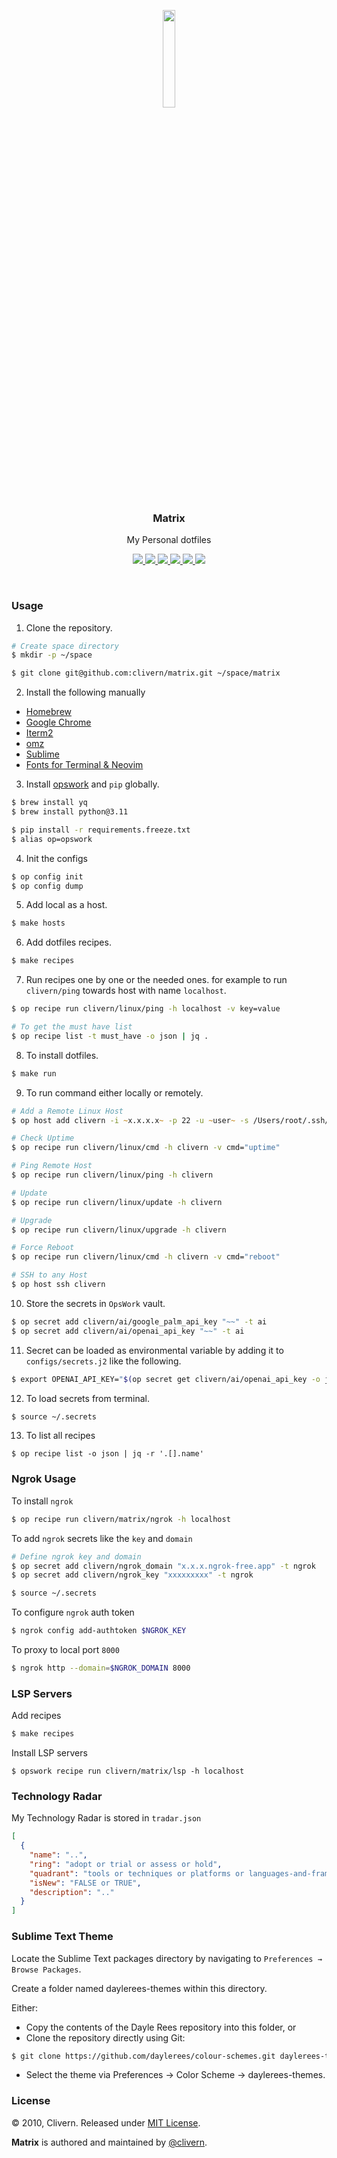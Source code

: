 <p align="center">
    <img src="https://raw.githubusercontent.com/clivern/matrix/main/static/logo.png" width="20%" />
    <h3 align="center">Matrix</h3>
    <p align="center">My Personal dotfiles</p>
    <p align="center">
        <a href="https://github.com/Clivern/Matrix/actions/workflows/ci.yml">
           <img src="https://github.com/Clivern/Matrix/actions/workflows/ci.yml/badge.svg?branch=main"/>
        </a>
        <a href="https://clivern.betteruptime.com/">
           <img src="https://uptime.betterstack.com/status-badges/v2/monitor/1evgt.svg"/>
        </a>
        <a href="https://pypi.org/project/opswork/">
            <img src="https://img.shields.io/badge/Built_with-OpsWork-blue"/>
        </a>
        <a href="https://radar.thoughtworks.com/?documentId=https%3A%2F%2Fraw.githubusercontent.com%2FClivern%2FMatrix%2Fmain%2Ftradar.json">
            <img src="https://img.shields.io/badge/Technology-Radar-green.svg">
        </a>
        <a href="https://github.com/Clivern/Matrix/releases">
            <img src="https://img.shields.io/badge/Version-5.6.0-1abc9c.svg">
        </a>
        <a href="https://github.com/Clivern/Matrix/blob/master/LICENSE">
            <img src="https://img.shields.io/badge/LICENSE-MIT-blue.svg">
        </a>
    </p>
</p>
<br/>


### Usage

1. Clone the repository.

```zsh
# Create space directory
$ mkdir -p ~/space

$ git clone git@github.com:clivern/matrix.git ~/space/matrix
```

2. Install the following manually

- [Homebrew](https://brew.sh/)
- [Google Chrome](https://www.google.com/intl/en_uk/chrome/)
- [Iterm2](https://iterm2.com/)
- [omz](https://ohmyz.sh/)
- [Sublime](https://www.sublimetext.com/)
- [Fonts for Terminal & Neovim](./fonts/)


3. Install [opswork](https://pypi.org/project/opswork/) and `pip` globally.

```zsh
$ brew install yq
$ brew install python@3.11

$ pip install -r requirements.freeze.txt
$ alias op=opswork
```

4. Init the configs

```zsh
$ op config init
$ op config dump
```

5. Add local as a host.

```zsh
$ make hosts
```

6. Add dotfiles recipes.

```zsh
$ make recipes
```

7. Run recipes one by one or the needed ones. for example to run `clivern/ping` towards host with name `localhost`.

```zsh
$ op recipe run clivern/linux/ping -h localhost -v key=value

# To get the must have list
$ op recipe list -t must_have -o json | jq .
```

8. To install dotfiles.

```zsh
$ make run
```

9. To run command either locally or remotely.

```zsh
# Add a Remote Linux Host
$ op host add clivern -i ~x.x.x.x~ -p 22 -u ~user~ -s /Users/root/.ssh/id_rsa.pem

# Check Uptime
$ op recipe run clivern/linux/cmd -h clivern -v cmd="uptime"

# Ping Remote Host
$ op recipe run clivern/linux/ping -h clivern

# Update
$ op recipe run clivern/linux/update -h clivern

# Upgrade
$ op recipe run clivern/linux/upgrade -h clivern

# Force Reboot
$ op recipe run clivern/linux/cmd -h clivern -v cmd="reboot"

# SSH to any Host
$ op host ssh clivern
```

10. Store the secrets in `OpsWork` vault.

```zsh
$ op secret add clivern/ai/google_palm_api_key "~~" -t ai
$ op secret add clivern/ai/openai_api_key "~~" -t ai
```

11. Secret can be loaded as environmental variable by adding it to `configs/secrets.j2` like the following.

```zsh
$ export OPENAI_API_KEY="$(op secret get clivern/ai/openai_api_key -o json | jq -r '.[0].value')"
```

12. To load secrets from terminal.

```zsh
$ source ~/.secrets
```

13. To list all recipes

```
$ op recipe list -o json | jq -r '.[].name'
```


### Ngrok Usage

To install `ngrok`

```zsh
$ op recipe run clivern/matrix/ngrok -h localhost
```

To add `ngrok` secrets like the `key` and `domain`

```zsh
# Define ngrok key and domain
$ op secret add clivern/ngrok_domain "x.x.x.ngrok-free.app" -t ngrok
$ op secret add clivern/ngrok_key "xxxxxxxxx" -t ngrok

$ source ~/.secrets
```

To configure `ngrok` auth token

```zsh
$ ngrok config add-authtoken $NGROK_KEY
```

To proxy to local port `8000`

```zsh
$ ngrok http --domain=$NGROK_DOMAIN 8000
```


### LSP Servers

Add recipes

```zsh
$ make recipes
```

Install LSP servers

```
$ opswork recipe run clivern/matrix/lsp -h localhost
```


### Technology Radar

My Technology Radar is stored in `tradar.json`

```json
[
  {
    "name": "..",
    "ring": "adopt or trial or assess or hold",
    "quadrant": "tools or techniques or platforms or languages-and-frameworks",
    "isNew": "FALSE or TRUE",
    "description": ".."
  }
]
```

### Sublime Text Theme

Locate the Sublime Text packages directory by navigating to `Preferences → Browse Packages`.

Create a folder named daylerees-themes within this directory.

Either:

- Copy the contents of the Dayle Rees repository into this folder, or
- Clone the repository directly using Git:

```zsh
$ git clone https://github.com/daylerees/colour-schemes.git daylerees-themes
```

- Select the theme via Preferences → Color Scheme → daylerees-themes.


### License

© 2010, Clivern. Released under [MIT License](https://opensource.org/licenses/mit-license.php).

**Matrix** is authored and maintained by [@clivern](http://github.com/clivern).
